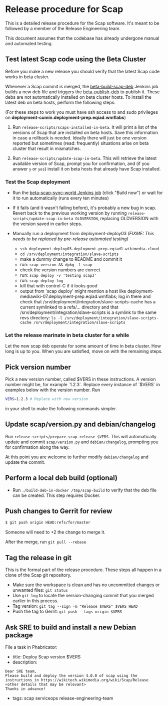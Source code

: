 # Release procedure for Scap

This is a detailed release procedure for the Scap software. It's meant
to be followed by a member of the Release Engineering team.

This document assumes that the codebase has already undergone manual
and automated testing.

## Test latest Scap code using the Beta Cluster

Before you make a new release you should verify that the latest Scap
code works in beta cluster.

Whenever a Scap commit is merged, the
[beta-build-scap-deb](https://integration.wikimedia.org/ci/view/Beta/job/beta-build-scap-deb/)
Jenkins job builds a new deb file and triggers the
[beta-publish-deb](https://integration.wikimedia.org/ci/view/Beta/job/beta-publish-deb/)
to publish it.  These debs are not automatically installed on beta
cluster hosts.  To install the latest deb on beta hosts, perform the following steps:

(For these steps to work you must have ssh access to and sudo
privileges on **deployment-cumin.deployment-prep.eqiad.wmflabs**)

1. Run `release-scripts/scaps-installed-in-beta`.  It will print a
list of the versions of Scap that are installed on beta hosts.  Save
this information in case a rollback is needed.  Ideally there will
just be one version reported but sometimes (read: frequently)
situations arise on beta cluster that result in mismatches.

1. Run `release-scripts/update-scap-in-beta`.  This will retrieve the
latest available version of Scap, prompt you for confirmation, and (if
you answer `y` or `yes`) install it on beta hosts that already have
Scap installed.

### Test the Scap deployment

* Run the
  [beta-scap-sync-world Jenkins job](https://integration.wikimedia.org/ci/job/beta-scap-sync-world/)
  (click "Build now") or wait for it to run automatically
  (runs every ten minutes)

* If it fails (and it wasn't failing before), it's probably a new bug
  in scap.  Revert back to the previous working version by running
  `release-scripts/update-scap-in-beta OLDVERSION`, replacing
  OLDVERSION with the version saved in earlier steps.

* Manually run a deployment from deployment-deploy03 *(FIXME: This needs to be replaced by pre-release automated testing)*

    * `ssh deployment-deploy03.deployment-prep.eqiad1.wikimedia.cloud`
    * `cd /srv/deployment/integration/slave-scripts`
    * make a dummy change to README and commit it
    * run: `scap version && dpkg -l scap`
    * check the version numbers are correct
    * run: `scap deploy -v 'testing scap3'`
    * run: `scap deploy-log`
    * kill that with control-C if it looks good
    * output from 'scap deploy' might mention a host like
      deployment-mediawiki-07.deployment-prep.eqiad.wmflabs; log in
      there and check that
      /srv/deployment/integration/slave-scripts-cache has a current
      symlinked to a refs/... directory and that
      /srv/deployment/integration/slave-scripts is a symlink to the
      same revs directory:
      `ls -l /srv/deployment/integration/slave-scripts-cache /srv/deployment/integration/slave-scripts`

### Let the release marinate in beta cluster for a while

Let the new scap deb operate for some amount of time in beta cluster.
How long is up to you.  When you are satisfied, move on with the remaining steps.

## Pick version number

Pick a new version number, called $VERS in these instructions.  A
version number might be, for example `1.2.3`.  Replace every instance
of `$VERS` in examples below with the version number.  Run
```sh
VERS=1.2.3 # Replace with new version
```
in your shell to make the following commands simpler.

## Update scap/version.py and debian/changelog

Run `release-scripts/prepare-scap-release $VERS`.  This will
automatically update and commit `scap/version.py` and
`debian/changelog`, prompting you for confirmation along the way.

At this point you are welcome to further modify `debian/changelog` and
update the commit.

## Perform a local deb build (optional)

* Run `./build-deb-in-docker /tmp/scap-build` to verify that the deb
  file can be created.  This step requires Docker.

## Push changes to Gerrit for review

```sh
$ git push origin HEAD:refs/for/master
```

Someone will need to +2 the change to merge it.

After the merge, run `git pull --rebase`

## Tag the release in git

This is the formal part of the release procedure. These steps all
happen in a clone of the Scap git repository.

* Make sure the workspace is clean and has no uncommitted changes or
  unwanted files: `git status`
* Use `git log` to locate the version-changing commit that you merged earlier
  in this process.
* Tag version: `git tag --sign -m "Release $VERS" $VERS HEAD`
* Push the tag to Gerrit: `git push --tags origin $VERS`

## Ask SRE to build and install a new Debian package

File a task in Phabricator:

* title: Deploy Scap version $VERS
* description:
```
Dear SRE team,
Please build and deploy the version 4.0.0 of scap using the instructions in https://wikitech.wikimedia.org/wiki/Scap/Release
<other details that may be relevant>
Thanks in advance!
```
* tags: scap serviceops release-engineering-team
